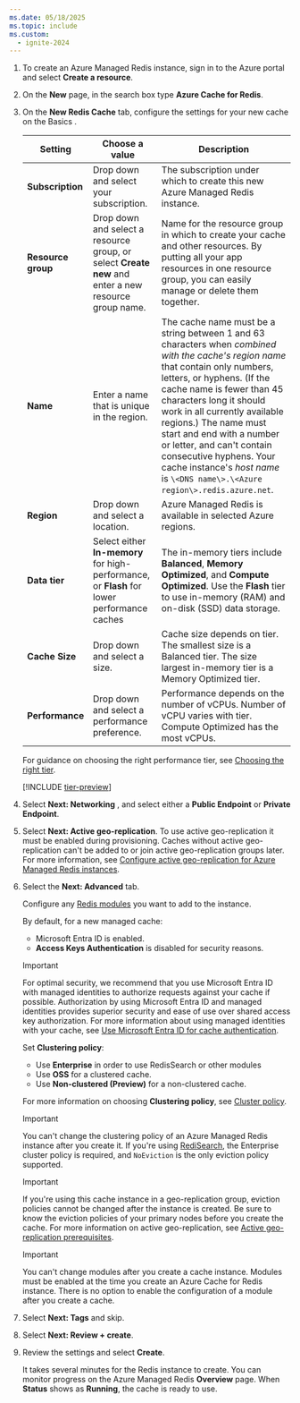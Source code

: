 ```yaml
---
ms.date: 05/18/2025
ms.topic: include
ms.custom:
  - ignite-2024
---
```


1. To create an Azure Managed Redis instance, sign in to the Azure portal and select **Create a resource**.

1. On the **New** page, in the search box type **Azure Cache for Redis**.
  
1. On the **New Redis Cache** tab, configure the settings for your new cache on the Basics .

   | Setting      |  Choose a value  | Description |
   | ------------ |  ------- | -------------------------------------------------- |
   | **Subscription** | Drop down and select your subscription. | The subscription under which to create this new Azure Managed Redis instance. |
   | **Resource group** | Drop down and select a resource group, or select **Create new** and enter a new resource group name. | Name for the resource group in which to create your cache and other resources. By putting all your app resources in one resource group, you can easily manage or delete them together. |
   | **Name** | Enter a name that is unique in the region. | The cache name must be a string between 1 and 63 characters when _combined with the cache's region name_ that contain only numbers, letters, or hyphens. (If the cache name is fewer than 45 characters long it should work in all currently available regions.) The name must start and end with a number or letter, and can't contain consecutive hyphens. Your cache instance's _host name_ is `\<DNS name\>.\<Azure region\>.redis.azure.net`. |
   | **Region** | Drop down and select a location. | Azure Managed Redis is available in selected Azure regions. |
   | **Data tier** | Select either **In-memory** for high-performance, or **Flash** for lower performance caches  | The in-memory tiers include **Balanced**, **Memory Optimized**, and **Compute Optimized**. Use the **Flash** tier to use in-memory (RAM) and on-disk (SSD) data storage. |
   | **Cache Size** | Drop down and select a size. | Cache size depends on tier. The smallest size is a Balanced tier. The size largest in-memory tier is a Memory Optimized tier. |
   | **Performance** | Drop down and select a performance preference. | Performance depends on the number of vCPUs. Number of vCPU varies with tier. Compute Optimized has the most vCPUs. | 

    For guidance on choosing the right performance tier, see [Choosing the right tier](../overview.md#choosing-the-right-tier).
   <!-- :::image type="content" source="media/managed-redis-create/managed-redis-new-cache-basics.png" alt-text="Screenshot showing the Azure Managed Redis Basics tab."::: -->

   [!INCLUDE [tier-preview](tier-preview.md)]

1. Select **Next: Networking** , and select either a **Public Endpoint** or **Private Endpoint**.

1. Select **Next: Active geo-replication**. To use active geo-replication it must be enabled during provisioning. Caches without active geo-replication can't be added to or join active geo-replication groups later. For more information, see [Configure active geo-replication for Azure Managed Redis instances](../how-to-active-geo-replication.md).

1. Select the **Next: Advanced** tab.

   Configure any [Redis modules](../redis-modules.md) you want to add to the instance.

   By default, for a new managed cache:
     - Microsoft Entra ID is enabled.
     - **Access Keys Authentication** is disabled for security reasons.

   > [!IMPORTANT]
   > For optimal security, we recommend that you use Microsoft Entra ID with managed identities to authorize requests against your cache if possible. Authorization by using Microsoft Entra ID and managed identities provides superior security and ease of use over shared access key authorization. For more information about using managed identities with your cache, see [Use Microsoft Entra ID for cache authentication](/azure/azure-cache-for-redis/cache-azure-active-directory-for-authentication).

   Set **Clustering policy**:
    - Use **Enterprise** in order to use RedisSearch or other modules
    - Use **OSS** for a clustered cache.
    - Use **Non-clustered (Preview)** for a non-clustered cache.

   For more information on choosing **Clustering policy**, see [Cluster policy](../architecture.md#cluster-policies).

   <!-- :::image type="content" source="media/managed-redis-create/managed-redis-advanced-settings.png" alt-text="Screenshot that shows the Azure Managed Redis Advanced tab."::: -->

   > [!IMPORTANT]
   > You can't change the clustering policy of an Azure Managed Redis instance after you create it. If you're using [RediSearch](../redis-modules.md#redisearch), the Enterprise cluster policy is required, and `NoEviction` is the only eviction policy supported.
   >

   > [!IMPORTANT]
   > If you're using this cache instance in a geo-replication group, eviction policies cannot be changed after the instance is created. Be sure to know the eviction policies of your primary nodes before you create the cache. For more information on active geo-replication, see [Active geo-replication prerequisites](../how-to-active-geo-replication.md#active-geo-replication-prerequisites).
   >

   > [!IMPORTANT]
   > You can't change modules after you create a cache instance. Modules must be enabled at the time you create an Azure Cache for Redis instance. There is no option to enable the configuration of a module after you create a cache.
   >

1. Select **Next: Tags** and skip.

1. Select **Next: Review + create**.

1. Review the settings and select **Create**.

   It takes several minutes for the Redis instance to create. You can monitor progress on the Azure Managed Redis **Overview** page. When **Status** shows as **Running**, the cache is ready to use.

